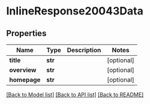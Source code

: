 # InlineResponse20043Data

## Properties
Name | Type | Description | Notes
------------ | ------------- | ------------- | -------------
**title** | **str** |  | [optional] 
**overview** | **str** |  | [optional] 
**homepage** | **str** |  | [optional] 

[[Back to Model list]](../README.md#documentation-for-models) [[Back to API list]](../README.md#documentation-for-api-endpoints) [[Back to README]](../README.md)

